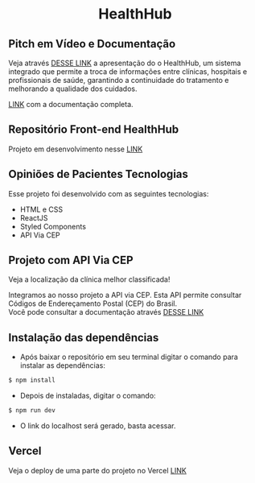 <h1 align="center">HealthHub</h1>

## Pitch em Vídeo e Documentação

Veja através [DESSE LINK](https://www.loom.com/share/9479f671aae84dfe952aa96871119463) a apresentação do o HealthHub, um sistema integrado que permite a troca de informações entre clínicas, hospitais e profissionais de saúde, garantindo a continuidade do tratamento e melhorando a qualidade dos cuidados. 

[LINK](https://docs.google.com/document/d/1W5GipkGq4lBjtyLXY643K8hvX9dpazHgtXeBF9RS1eA/edit) com a documentação completa.

## Repositório Front-end HealthHub

Projeto em desenvolvimento nesse [LINK](https://github.com/samysuki1/healthhub)

## Opiniões de Pacientes Tecnologias

Esse projeto foi desenvolvido com as seguintes tecnologias:

- HTML e CSS
- ReactJS
- Styled Components
- API Via CEP

## Projeto com API Via CEP

Veja a localização da clínica melhor classificada!

 Integramos ao nosso projeto a API via CEP. Esta API permite consultar Códigos de Endereçamento Postal (CEP) do Brasil.<br>
 Você pode consultar a documentação através [DESSE LINK](https://viacep.com.br/)

## Instalação das dependências

- Após baixar o repositório em seu terminal digitar o comando  para instalar as dependências:

```bash
$ npm install 
```
- Depois de instaladas, digitar o comando:

```bash
$ npm run dev 
```
- O link do localhost será gerado, basta acessar.

## Vercel

Veja o deploy de uma parte do projeto no Vercel [LINK](https://avaliacao-pacientes.vercel.app/)

